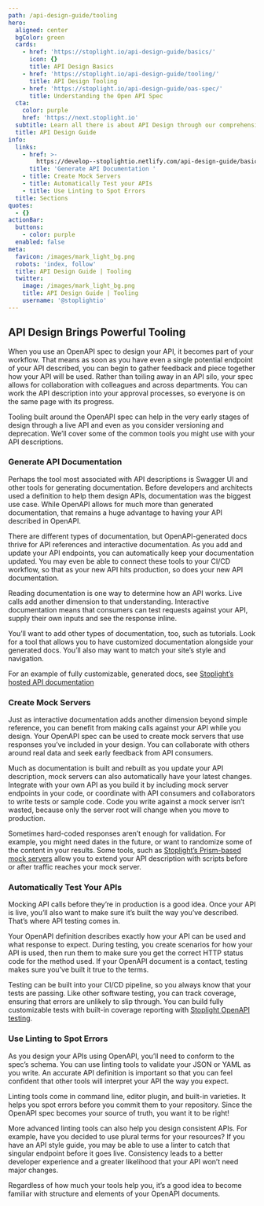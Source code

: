 ```yaml
---
path: /api-design-guide/tooling
hero:
  aligned: center
  bgColor: green
  cards:
    - href: 'https://stoplight.io/api-design-guide/basics/'
      icon: {}
      title: API Design Basics
    - href: 'https://stoplight.io/api-design-guide/tooling/'
      title: API Design Tooling
    - href: 'https://stoplight.io/api-design-guide/oas-spec/'
      title: Understanding the Open API Spec
  cta:
    color: purple
    href: 'https://next.stoplight.io'
  subtitle: Learn all there is about API Design through our comprehensive guide
  title: API Design Guide
info:
  links:
    - href: >-
        https://develop--stoplightio.netlify.com/api-design-guide/basics#generate-api-documentation
      title: 'Generate API Documentation '
    - title: Create Mock Servers
    - title: Automatically Test your APIs
    - title: Use Linting to Spot Errors
  title: Sections
quotes:
  - {}
actionBar:
  buttons:
    - color: purple
  enabled: false
meta:
  favicon: /images/mark_light_bg.png
  robots: 'index, follow'
  title: API Design Guide | Tooling
  twitter:
    image: /images/mark_light_bg.png
    title: API Design Guide | Tooling
    username: '@stoplightio'
---
```

## API Design Brings Powerful Tooling
When you use an OpenAPI spec to design your API, it becomes part of your workflow. That means as soon as you have even a single potential endpoint of your API described, you can begin to gather feedback and piece together how your API will be used. Rather than toiling away in an API silo, your spec allows for collaboration with colleagues and across departments. You can work the API description into your approval processes, so everyone is on the same page with its progress.

Tooling built around the OpenAPI spec can help in the very early stages of design through a live API and even as you consider versioning and deprecation. We’ll cover some of the common tools you might use with your API descriptions.
### Generate API Documentation
Perhaps the tool most associated with API descriptions is Swagger UI and other tools for generating documentation. Before developers and architects used a definition to help them design APIs, documentation was the biggest use case. While OpenAPI allows for much more than generated documentation, that remains a huge advantage to having your API described in OpenAPI.

There are different types of documentation, but OpenAPI-generated docs thrive for API references and interactive documentation. As you add and update your API endpoints, you can automatically keep your documentation updated. You may even be able to connect these tools to your CI/CD workflow, so that as your new API hits production, so does your new API documentation.

Reading documentation is one way to determine how an API works. Live calls add another dimension to that understanding. Interactive documentation means that consumers can test requests against your API, supply their own inputs and see the response inline. 

You’ll want to add other types of documentation, too, such as tutorials. Look for a tool that allows you to have customized documentation alongside your generated docs. You’ll also may want to match your site’s style and navigation.

For an example of fully customizable, generated docs, see [Stoplight’s hosted API documentation](https://stoplight.io/documentation/)
### Create Mock Servers
Just as interactive documentation adds another dimension beyond simple reference, you can benefit from making calls against your API while you design. Your OpenAPI spec can be used to create mock servers that use responses you’ve included in your design. You can collaborate with others around real data and seek early feedback from API consumers. 

Much as documentation is built and rebuilt as you update your API description, mock servers can also automatically have your latest changes. Integrate with your own API as you build it by including mock server endpoints in your code, or coordinate with API consumers and collaborators to write tests or sample code. Code you write against a mock server isn’t wasted, because only the server root will change when you move to production.

Sometimes hard-coded responses aren’t enough for validation. For example, you might need dates in the future, or want to randomize some of the content in your results. Some tools, such as [Stoplight’s Prism-based mock servers](https://stoplight.io/mocking/) allow you to extend your API description with scripts before or after traffic reaches your mock server.
### Automatically Test Your APIs
Mocking API calls before they’re in production is a good idea. Once your API is live, you’ll also want to make sure it’s built the way you’ve described. That’s where API testing comes in.

Your OpenAPI definition describes exactly how your API can be used and what response to expect. During testing, you create scenarios for how your API is used, then run them to make sure you get the correct HTTP status code for the method used. If your OpenAPI document is a contact, testing makes sure you’ve built it true to the terms.

Testing can be built into your CI/CD pipeline, so you always know that your tests are passing. Like other software testing, you can track coverage, ensuring that errors are unlikely to slip through. You can build fully customizable tests with built-in coverage reporting with [Stoplight OpenAPI testing](https://stoplight.io/testing/).
### Use Linting to Spot Errors
As you design your APIs using OpenAPI, you’ll need to conform to the spec’s schema. You can use linting tools to validate your JSON or YAML as you write. An accurate API definition is important so that you can feel confident that other tools will interpret your API the way you expect.

Linting tools come in command line, editor plugin, and built-in varieties. It helps you spot errors before you commit them to your repository. Since the OpenAPI spec becomes your source of truth, you want it to be right!

More advanced linting tools can also help you design consistent APIs. For example, have you decided to use plural terms for your resources? If you have an API style guide, you may be able to use a linter to catch that singular endpoint before it goes live. Consistency leads to a better developer experience and a greater likelihood that your API won’t need major changes.

Regardless of how much your tools help you, it’s a good idea to become familiar with structure and elements of your OpenAPI documents.
